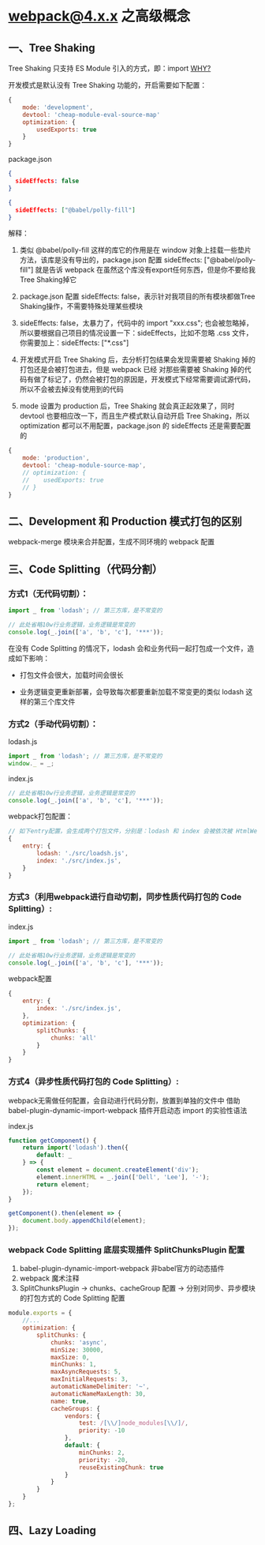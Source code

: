# webpack@4.x.x 之高级概念

## 一、Tree Shaking

Tree Shaking 只支持 ES Module 引入的方式，即：import
[WHY?](https://tsejx.github.io/webpack-guidebook/principle-analysis/operational-principle/tree-shaking#pure_funcs)

开发模式是默认没有 Tree Shaking 功能的，开启需要如下配置：

``` javascript
{
    mode: 'development',
    devtool: 'cheap-module-eval-source-map'
    optimization: {
        usedExports: true
    }
}
```

package.json

``` json
{
  sideEffects: false
}
```

``` json
{
  sideEffects: ["@babel/polly-fill"]
}
```

解释：

1. 类似 @babel/polly-fill 这样的库它的作用是在 window 对象上挂载一些垫片方法，该库是没有导出的，package.json 配置 sideEffects: ["@babel/polly-fill"] 就是告诉 webpack 在虽然这个库没有export任何东西，但是你不要给我Tree Shaking掉它

2. package.json 配置 sideEffects: false，表示针对我项目的所有模块都做Tree Shaking操作，不需要特殊处理某些模块

3. sideEffects: false，太暴力了，代码中的 import "xxx.css"; 也会被忽略掉，所以要根据自己项目的情况设置一下：sideEffects，比如不忽略 .css 文件，你需要加上：sideEffects: ["*.css"]

4. 开发模式开启 Tree Shaking 后，去分析打包结果会发现需要被 Shaking 掉的打包还是会被打包进去，但是 webpack 已经 对那些需要被 Shaking 掉的代码有做了标记了，仍然会被打包的原因是，开发模式下经常需要调试源代码，所以不会被去掉没有使用到的代码

5. mode 设置为 production 后，Tree Shaking 就会真正起效果了，同时 devtool 也要相应改一下，而且生产模式默认自动开启 Tree Shaking，所以 optimization 都可以不用配置，package.json 的 sideEffects 还是需要配置的

``` javascript
{
    mode: 'production',
    devtool: 'cheap-module-source-map',
    // optimization: {
    //    usedExports: true
    // }
}
```

## 二、Development 和 Production 模式打包的区别

webpack-merge 模块来合并配置，生成不同环境的 webpack 配置

## 三、Code Splitting（代码分割）

### 方式1（无代码切割）：

``` javascript
import _ from 'lodash'; // 第三方库，是不常变的

// 此处省略10w行业务逻辑，业务逻辑是常变的
console.log(_.join(['a', 'b', 'c'], '***'));
```

在没有 Code Splitting 的情况下，lodash 会和业务代码一起打包成一个文件，造成如下影响：

* 打包文件会很大，加载时间会很长

* 业务逻辑变更重新部署，会导致每次都要重新加载不常变更的类似 lodash 这样的第三个库文件

### 方式2（手动代码切割）：

lodash.js

``` javascript
import _ from 'lodash'; // 第三方库，是不常变的
window._ = _;
```

index.js

``` javascript
// 此处省略10w行业务逻辑，业务逻辑是常变的
console.log(_.join(['a', 'b', 'c'], '***'));
```

webpack打包配置：

``` javascript
// 如下entry配置，会生成两个打包文件，分别是：lodash 和 index 会被依次被 HtmlWebpackPlugin 插件注入到模板html文件中
{
    entry: {
        lodash: './src/loadsh.js',
        index: './src/index.js',
    }
}
```

### 方式3（利用webpack进行自动切割，同步性质代码打包的 Code Splitting）:

index.js

``` javascript
import _ from 'lodash'; // 第三方库，是不常变的

// 此处省略10w行业务逻辑，业务逻辑是常变的
console.log(_.join(['a', 'b', 'c'], '***'));
```

webpack配置

``` javascript
{
    entry: {
        index: './src/index.js',
    },
    optimization: {
        splitChunks: {
            chunks: 'all'
        }
    }
}
```

### 方式4（异步性质代码打包的 Code Splitting）:

webpack无需做任何配置，会自动进行代码分割，放置到单独的文件中
借助 babel-plugin-dynamic-import-webpack 插件开启动态 import 的实验性语法

index.js

``` javascript
function getComponent() {
    return import('lodash').then({
        default: _
    } => {
        const element = document.createElement('div');
        element.innerHTML = _.join(['Dell', 'Lee'], '-');
        return element;
    });
}

getComponent().then(element => {
    document.body.appendChild(element);
});
```

### webpack Code Splitting 底层实现插件 SplitChunksPlugin 配置

1. babel-plugin-dynamic-import-webpack 非babel官方的动态插件
2. webpack 魔术注释
3. SplitChunksPlugin -> chunks、cacheGroup 配置 -> 分别对同步、异步模块的打包方式的 Code Splitting 配置

``` javascript
module.exports = {
    //...
    optimization: {
        splitChunks: {
            chunks: 'async',
            minSize: 30000,
            maxSize: 0,
            minChunks: 1,
            maxAsyncRequests: 5,
            maxInitialRequests: 3,
            automaticNameDelimiter: '~',
            automaticNameMaxLength: 30,
            name: true,
            cacheGroups: {
                vendors: {
                    test: /[\\/]node_modules[\\/]/,
                    priority: -10
                },
                default: {
                    minChunks: 2,
                    priority: -20,
                    reuseExistingChunk: true
                }
            }
        }
    }
};
```

## 四、Lazy Loading
